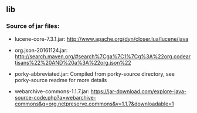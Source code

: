 ## lib

### Source of jar files:

- lucene-core-7.3.1.jar: http://www.apache.org/dyn/closer.lua/lucene/java

- org.json-20161124.jar: http://search.maven.org/#search%7Cga%7C1%7Cg%3A%22org.codeartisans%22%20AND%20a%3A%22org.json%22

- porky-abbreviated.jar: Compiled from porky-source directory, see porky-source readme for more details

- webarchive-commons-1.1.7.jar: https://jar-download.com/explore-java-source-code.php?a=webarchive-commons&g=org.netpreserve.commons&v=1.1.7&downloadable=1